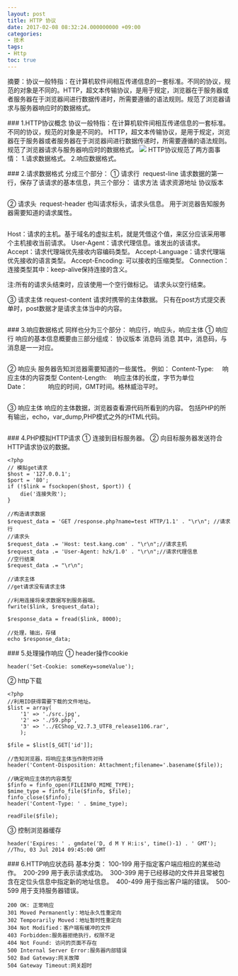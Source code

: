 ```yaml
---
layout: post
title: HTTP 协议
date: 2017-02-08 08:32:24.000000000 +09:00
categories:
- 技术
tags:
- Http
toc: true
---
```

摘要：协议一般特指：在计算机软件间相互传递信息的一套标准。不同的协议，规范的对象是不同的。HTTP，超文本传输协议，是用于规定，浏览器在于服务器或者服务器在于浏览器间进行数据传递时，所需要遵循的语法规则。规范了浏览器请求与服务器响应时的数据格式。

### 1.HTTP协议概念
协议一般特指：在计算机软件间相互传递信息的一套标准。不同的协议，规范的对象是不同的。
HTTP，超文本传输协议，是用于规定，浏览器在于服务器或者服务器在于浏览器间进行数据传递时，所需要遵循的语法规则。规范了浏览器请求与服务器响应时的数据格式。
![](index_files/HTTP_u8D85_u6587_u672C_u4F20_u8F93_u534F_u8BAE.png)
HTTP协议规范了两方面事情：
1.请求数据格式。
2.响应数据格式。

### 2.请求数据格式
分成三个部分：
① 请求行  request-line
请求数据的第一行，保存了该请求的基本信息，共三个部分：
请求方法 请求资源地址 协议版本
```

```
② 请求头  request-header
也叫请求标头，请求头信息。
用于浏览器告知服务器需要知道的请求属性。
```

```
Host：请求的主机。基于域名的虚拟主机，就是凭借这个值，来区分应该采用哪个主机接收当前请求。
User-Agent：请求代理信息。谁发出的该请求。
Accept：请求代理端优先接收内容编码类型。
Accept-Language：请求代理端优先接收的语言类型。
Accept-Encoding: 可以接收的压缩类型。
Connection：连接类型其中：keep-alive保持连接的含义。

注:所有的请求头结束时，应该使用一个空行做标记。
请求头以空行结束。

③ 请求主体 request-content
请求时携带的主体数据。
只有在post方式提交表单时，post数据才是请求主体当中的内容。
```

```

### 3.响应数据格式
同样也分为三个部分：
响应行，响应头，响应主体
① 响应行
响应的基本信息概要由三部分组成：
协议版本 消息码 消息
其中，消息码，与消息是一一对应。
```

```
② 响应头
服务器告知浏览器需要知道的一些属性。
例如：
Content-Type:     响应主体的内容类型
Content-Length:    响应主体的长度，字节为单位
Date：            响应的时间，GMT时间。格林威治平时。
```

```
③ 响应主体
响应的主体数据，浏览器查看源代码所看到的内容。
包括PHP的所有输出，echo，var_dump,PHP模式之外的HTML代码。
```

```
### 4.PHP模拟HTTP请求
① 连接到目标服务器。
② 向目标服务器发送符合HTTP请求协议的数据。

```
<?php
// 模拟get请求
$host = '127.0.0.1';
$port = '80';
if (!$link = fsockopen($host, $port)) {
    die('连接失败');
}

//构造请求数据
$request_data = 'GET /response.php?name=test HTTP/1.1' . "\r\n"; //请求行
//请求头
$request_data .= 'Host: test.kang.com' . "\r\n";//请求主机
$request_data .= 'User-Agent: hzk/1.0' . "\r\n";//请求代理信息
//空行结束
$request_data .= "\r\n";

//请求主体
//get请求没有请求主体

//利用连接将亲求数据写到服务器端。
fwrite($link, $request_data);

$response_data = fread($link, 8000);

//处理，输出，存储
echo $response_data;
```
### 5.处理操作响应
① header操作cookie
```
header('Set-Cookie: someKey=someValue'); 
```

② http下载
```
<?php
//利用ID获得需要下载的文件地址。
$list = array(
    '1' => './src.jpg',
    '2' => './59.php',
    '3' => '../ECShop_V2.7.3_UTF8_release1106.rar',
    );

$file = $list[$_GET['id']];

//告知浏览器，将响应主体当作附件对待
header('Content-Disposition: Attachment;filename='.basename($file));

//确定响应主体的内容类型
$finfo = finfo_open(FILEINFO_MIME_TYPE);
$mime_type = finfo_file($finfo, $file);
finfo_close($finfo);
header('Content-Type: ' . $mime_type);

readFile($file);
```
③ 控制浏览器缓存
```
header('Expires: ' . gmdate('D, d M Y H:i:s', time()-1) . ' GMT');
//Thu, 03 Jul 2014 09:45:00 GMT
```
### 6.HTTP响应状态码
基本分类：
100-199 用于指定客户端应相应的某些动作。 
200-299 用于表示请求成功。 
300-399 用于已经移动的文件并且常被包含在定位头信息中指定新的地址信息。 
400-499 用于指出客户端的错误。 
500-599 用于支持服务器错误。
```
200 OK: 正常响应 
301 Moved Permanently：地址永久性重定向 
302 Temporarily Moved：地址暂时性重定向 
304 Not Modified：客户端有缓冲的文件 
403 Forbidden:服务器拒绝执行，权限不足 
404 Not Found: 访问的页面不存在 
500 Internal Server Error:服务器内部错误 
502 Bad Gateway:网关故障 
504 Gateway Timeout:网关超时
```




